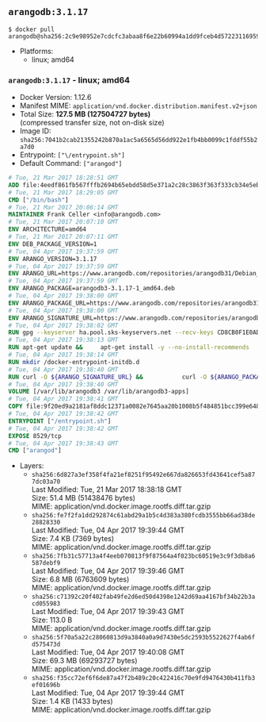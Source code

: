 ## `arangodb:3.1.17`

```console
$ docker pull arangodb@sha256:2c9e98952e7cdcfc3abaa8f6e22b60994a1dd9fceb4d57223116959ecfb3e461
```

-	Platforms:
	-	linux; amd64

### `arangodb:3.1.17` - linux; amd64

-	Docker Version: 1.12.6
-	Manifest MIME: `application/vnd.docker.distribution.manifest.v2+json`
-	Total Size: **127.5 MB (127504727 bytes)**  
	(compressed transfer size, not on-disk size)
-	Image ID: `sha256:7041b2cab21355242b870a1ac5a6565d56dd922e1fb4bb0099c1fddf55b2a7d0`
-	Entrypoint: `["\/entrypoint.sh"]`
-	Default Command: `["arangod"]`

```dockerfile
# Tue, 21 Mar 2017 18:28:51 GMT
ADD file:4eedf861fb567fffb2694b65ebdd58d5e371a2c28c3863f363f333cb34e5eb7b in / 
# Tue, 21 Mar 2017 18:29:05 GMT
CMD ["/bin/bash"]
# Tue, 21 Mar 2017 20:06:14 GMT
MAINTAINER Frank Celler <info@arangodb.com>
# Tue, 21 Mar 2017 20:07:10 GMT
ENV ARCHITECTURE=amd64
# Tue, 21 Mar 2017 20:07:11 GMT
ENV DEB_PACKAGE_VERSION=1
# Tue, 04 Apr 2017 19:37:59 GMT
ENV ARANGO_VERSION=3.1.17
# Tue, 04 Apr 2017 19:37:59 GMT
ENV ARANGO_URL=https://www.arangodb.com/repositories/arangodb31/Debian_8.0
# Tue, 04 Apr 2017 19:37:59 GMT
ENV ARANGO_PACKAGE=arangodb3-3.1.17-1_amd64.deb
# Tue, 04 Apr 2017 19:38:00 GMT
ENV ARANGO_PACKAGE_URL=https://www.arangodb.com/repositories/arangodb31/Debian_8.0/amd64/arangodb3-3.1.17-1_amd64.deb
# Tue, 04 Apr 2017 19:38:00 GMT
ENV ARANGO_SIGNATURE_URL=https://www.arangodb.com/repositories/arangodb31/Debian_8.0/amd64/arangodb3-3.1.17-1_amd64.deb.asc
# Tue, 04 Apr 2017 19:38:02 GMT
RUN gpg --keyserver ha.pool.sks-keyservers.net --recv-keys CD8CB0F1E0AD5B52E93F41E7EA93F5E56E751E9B
# Tue, 04 Apr 2017 19:38:13 GMT
RUN apt-get update &&     apt-get install -y --no-install-recommends         libjemalloc1 	libsnappy1         ca-certificates         pwgen         curl     &&     rm -rf /var/lib/apt/lists/*
# Tue, 04 Apr 2017 19:38:14 GMT
RUN mkdir /docker-entrypoint-initdb.d
# Tue, 04 Apr 2017 19:38:40 GMT
RUN curl -O ${ARANGO_SIGNATURE_URL} &&           curl -O ${ARANGO_PACKAGE_URL} &&             gpg --verify ${ARANGO_PACKAGE}.asc &&     (echo arangodb3 arangodb3/password password test | debconf-set-selections) &&     (echo arangodb3 arangodb3/password_again password test | debconf-set-selections) &&     DEBIAN_FRONTEND="noninteractive" dpkg -i ${ARANGO_PACKAGE} &&     rm -rf /var/lib/arangodb3/* &&     sed -ri         -e 's!127\.0\.0\.1!0.0.0.0!g'         -e 's!^(file\s*=).*!\1 -!'         -e 's!^#\s*uid\s*=.*!uid = arangodb!'         -e 's!^#\s*gid\s*=.*!gid = arangodb!'         /etc/arangodb3/arangod.conf     &&     DEBIAN_FRONTEND="noninteractive" apt-get purge -y --auto-remove ca-certificates &&     rm -f ${ARANGO_PACKAGE}*
# Tue, 04 Apr 2017 19:38:40 GMT
VOLUME [/var/lib/arangodb3 /var/lib/arangodb3-apps]
# Tue, 04 Apr 2017 19:38:41 GMT
COPY file:9f20ed9a2181af8ddc12371a0082e7645aa20b1008b5f484851bcc399e64801e in /entrypoint.sh 
# Tue, 04 Apr 2017 19:38:42 GMT
ENTRYPOINT ["/entrypoint.sh"]
# Tue, 04 Apr 2017 19:38:42 GMT
EXPOSE 8529/tcp
# Tue, 04 Apr 2017 19:38:43 GMT
CMD ["arangod"]
```

-	Layers:
	-	`sha256:6d827a3ef358f4fa21ef8251f95492e667da826653fd43641cef5a877dc03a70`  
		Last Modified: Tue, 21 Mar 2017 18:38:18 GMT  
		Size: 51.4 MB (51438476 bytes)  
		MIME: application/vnd.docker.image.rootfs.diff.tar.gzip
	-	`sha256:fe7f2fa1dd292874c61abd29a1b5c4d383a380fcdb3555bb66ad38de28828330`  
		Last Modified: Tue, 04 Apr 2017 19:39:44 GMT  
		Size: 7.4 KB (7369 bytes)  
		MIME: application/vnd.docker.image.rootfs.diff.tar.gzip
	-	`sha256:7fb31c57713a4f4eeb070813f9f87564a4f023bc60519e3c9f3db8a6587debf9`  
		Last Modified: Tue, 04 Apr 2017 19:39:46 GMT  
		Size: 6.8 MB (6763609 bytes)  
		MIME: application/vnd.docker.image.rootfs.diff.tar.gzip
	-	`sha256:c71392c20f402fab49fe2d6ed50d4398e1242d69aa4167bf34b22b3acd055983`  
		Last Modified: Tue, 04 Apr 2017 19:39:43 GMT  
		Size: 113.0 B  
		MIME: application/vnd.docker.image.rootfs.diff.tar.gzip
	-	`sha256:5f70a5a22c28060813d9a3840a0a9d7430e5dc2593b5522627f4ab6fd575473d`  
		Last Modified: Tue, 04 Apr 2017 19:40:08 GMT  
		Size: 69.3 MB (69293727 bytes)  
		MIME: application/vnd.docker.image.rootfs.diff.tar.gzip
	-	`sha256:f35cc72ef6f6de87a47f2b489c20c422416c70e9fd9476430b411fb3ef01696b`  
		Last Modified: Tue, 04 Apr 2017 19:39:44 GMT  
		Size: 1.4 KB (1433 bytes)  
		MIME: application/vnd.docker.image.rootfs.diff.tar.gzip
